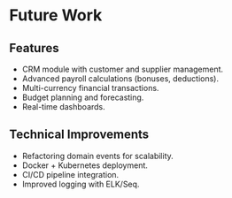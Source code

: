 # Future Work

## Features
- CRM module with customer and supplier management.  
- Advanced payroll calculations (bonuses, deductions).  
- Multi-currency financial transactions.  
- Budget planning and forecasting.  
- Real-time dashboards.  

## Technical Improvements
- Refactoring domain events for scalability.  
- Docker + Kubernetes deployment.  
- CI/CD pipeline integration.  
- Improved logging with ELK/Seq.  


